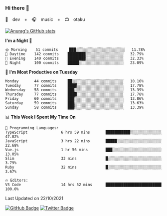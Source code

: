 ### Hi there 👋

🚀　dev　+　🎧　music　+　📺　otaku


[![Anurag's GitHub stats](https://github-readme-stats.vercel.app/api?username=koheitasaka&count_private=true&show_icons=true&theme=monokai)](https://github.com/koheitasaka/github-readme-stats)

<!--START_SECTION:waka-->
**I'm a Night 🦉** 

```text
🌞 Morning    51 commits     ███░░░░░░░░░░░░░░░░░░░░░░   11.78% 
🌆 Daytime    142 commits    ████████░░░░░░░░░░░░░░░░░   32.79% 
🌃 Evening    140 commits    ████████░░░░░░░░░░░░░░░░░   32.33% 
🌙 Night      100 commits    █████░░░░░░░░░░░░░░░░░░░░   23.09%

```
📅 **I'm Most Productive on Tuesday** 

```text
Monday       44 commits     ██░░░░░░░░░░░░░░░░░░░░░░░   10.16% 
Tuesday      77 commits     ████░░░░░░░░░░░░░░░░░░░░░   17.78% 
Wednesday    58 commits     ███░░░░░░░░░░░░░░░░░░░░░░   13.39% 
Thursday     77 commits     ████░░░░░░░░░░░░░░░░░░░░░   17.78% 
Friday       60 commits     ███░░░░░░░░░░░░░░░░░░░░░░   13.86% 
Saturday     59 commits     ███░░░░░░░░░░░░░░░░░░░░░░   13.63% 
Sunday       58 commits     ███░░░░░░░░░░░░░░░░░░░░░░   13.39%

```


📊 **This Week I Spent My Time On** 

```text
💬 Programming Languages: 
TypeScript               6 hrs 59 mins       ███████████░░░░░░░░░░░░░░   47.02% 
JavaScript               3 hrs 22 mins       █████░░░░░░░░░░░░░░░░░░░░   22.68% 
Vue.js                   1 hr 56 mins        ███░░░░░░░░░░░░░░░░░░░░░░   13.05% 
Slim                     33 mins             █░░░░░░░░░░░░░░░░░░░░░░░░   3.79% 
Ruby                     32 mins             █░░░░░░░░░░░░░░░░░░░░░░░░   3.67%

🔥 Editors: 
VS Code                  14 hrs 52 mins      █████████████████████████   100.0%

```


 Last Updated on 22/10/2021
<!--END_SECTION:waka-->

[![GitHub Badge](https://img.shields.io/badge/GitHub-100000?style=for-the-badge&logo=github&logoColor=white)](https://github.com/koheitasaka)
[![Twitter Badge](https://img.shields.io/badge/Twitter-1DA1F2?style=for-the-badge&logo=twitter&logoColor=white)](https://twitter.com/sleep_asleep_)
